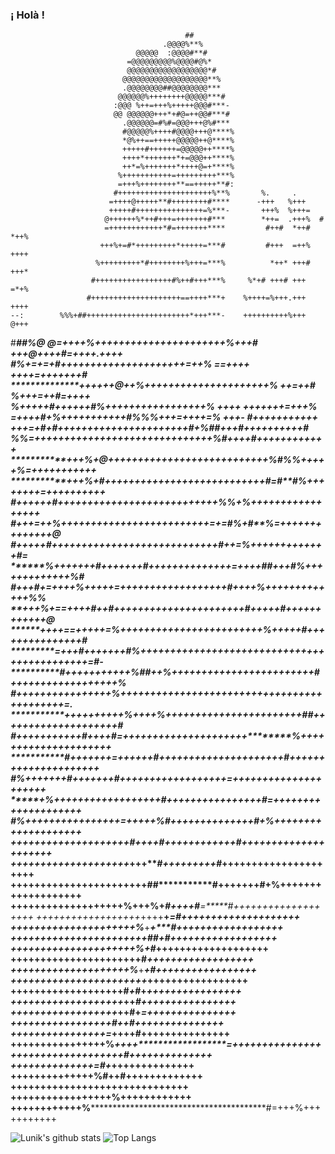 ### ¡ Holà !

                                                                                
                                           ##                                   
                                      .@@@@%**%                                 
                                @@@@@  :@@@@#**#                                
                              =@@@@@@@@@%@@@@#@%*                               
                              @@@@@@@@@@@@@@@@@@*#                              
                             @@@@@@@@@@@@@@@@@@@**%                             
                             .@@@@@@@@##@@@@@@@@***                             
                            @@@@@@%++++++++@@@@@***#                            
                           :@@@ %++=+++%+++++@@@#***-                           
                           @@ @@@@@@+++*+#@=++@@#***#                           
                             .@@@@@@=#%#=@@@+++@%#***                           
                             #@@@@@%++++#@@@@+++@****%                          
                             *@%++==+++++@@@@@++@****%                          
                             +++++#++++++=@@@@@++****%                          
                             ++++*+++++++*+=@@@++****%                          
                             ++*=%+++++++*++++@=+****%                          
                            %+++++++++++=+++++++++***%                          
                            =+++%++++++++**==+++++**#:                          
                           #+++++++++++++++++++++%**%       %.     .            
                          =++++@+++++**#++++++++#****      -+++   %+++          
                          +++++#+++++++++++++++=%***-       +++%  %+++=         
                         @++++++%*++#+++=+++++++#***        *++=  .+++%  #      
                         =++++++++++++*#=+++++++****         #++#  *++# *++%    
                        +++%+=#*+++++++++*+++++=***#         #+++  =++% ++++    
                       %+++++++++*#++++++++%+++=***%          *++* +++# +++*    
                      #+++++++++++++++++#%++#+++***%     %*+# +++# +++  =*+%    
                     #++++++++++++++++++++==++++***+    %++++=%+++.+++  ++++    
    --:        %%%+##+++++++++++++++++++++++*+++***-    ++++++++++%+++ @+++     
#*******##%@* @=++++%++++++++++++++++++++++%+++#***    *+++@++++#=++++.++++     
*************#%+=+=+**#+++++++++++++++++++++=++%***  ==++++ *++++=++++*+++#     
**************++++++*@++*%+++++++++++++++++++++%***  ++=++#  %+++=++#=++++      
*************%++++*+*#++++++#%+++++++++++++++++%***  +++*+    +++++++=+++%      
*************=++++#+%+++++++++++*#%%%*+++=++++=%***  +++-    #+++++++++++       
*************+++=+#+#++++++++++++++++++++++*#*+%***##+++#****+++++++*+++#       
************%%=+++*+*++++++++++++++++++++++++++%****#++++#+**+++++++++++        
***********+++%+@+*+*+++++++++++++++++++++++++%#**%*%+++++*%=+++++++++++        
***********+++%+#+*++++++++++++++++++++++++++#=#**#*%++++++++=++++++++++        
**********#+++++*+#+++++++++++++++++++++++++++%%**+**%+++++++++++++++++         
**********#+++=+*+%+++++++++++++++++++++++++=+=#*%+#**%=++++++*++++++++*@       
**********#+++++#+*++++++++++++++++++++++++++*+#*++=***%++++++*+++++++#**=      
**********%+++++++#+++++++#*++++++++++++++=++++##+++#***%+++++++++++++%**#      
**********#+++#+=++++%++*+++=++++++++++++++++++#++++*****%+++++++++++++%**%     
**********+++%+==++++#++#++++++++++++++++++++++#+++++****#*++*++++++++++@**     
**********++++==+++++=%++++++++++++++++++++++++%+++++****#+++++++++++++++**#    
**********=+++#+++++++#%+++*+++++++++++++++++++++++++*****++++++++++++++++=#-   
**********#+++++++++++%##++%++++++++++++++++++++++++#*****++++++++++++++++++%   
**********#++++++++++++++++%++++++++++++++++++++++++******+++++++++++++++++++=. 
***********+++++++*+++%++++%+++++++++++++++++++++++#******#++++++++++++++++++++#
*#*********+++++++++++#++++#=+++++++++++++++++++++********%+++++++++++++++++++++
***********#+++++++=++*++++#*+++++++++++++++++++++********#+++++++++++++++++++++
**#********%+++++++#+++++++#***++++++++++++++++++*********=+++++++++++++++++++++
*****+*%*++++++++++++++++++****#++++++++++++++++#**********=++++++++++++++++++++
**#%++++++++++++++++=+++++%*****#++++++++++++++#*********+*%++++++++++++++++++++
++++++++++++++++++++#++++#********++++++++++++#*********+***++++++++++++++++++++
++++++++++++++++++++*+++***********#+++++++++#*********+****++++++++++++++++++++
+++++++++++++++++++++++##***********#+++++++#**********+****%+++++++++++++++++++
+++++++++++++++++++%+++%+*************#++++#**********=*****#+++++++++++++++++++
++++++++++++++++++*++++**+***************=#**********+*******+++++++++++++++++++
++++++++++++++++*+++++%***+*************************+********#++++++++++++++++++
++++++++++++++++++++++*****+#**********************#+********#++++++++++++++++++
+++++++++++++++++++++%******+#*********************+**********++++++++++++++++++
+++++++++++++++++++++********+#*******************+************+++++++++++++++++
++++++++++++++++++++%*********+*******************+***********#+++++++++++++++++
++++++++++++++++++++***********++****************+*************+++++++++++++++++
+++++++++++++++++++#*************+*************#+***************++++++++++++++++
+++++++++++++++++++***************+************+***************#++++++++++++++++
++++++++++++++++++*****************++#********+*****************=+++++++++++++++
+++++++++++++++++#*******************+*******+******************#+++++++++++++++
++++++++++++++++=*********************++****++******************#+++++++++++++++
++++++++++++++++%***********************++*++*******************=+++++++++++++++
++++++++++++++++**************************++********************+#++++++++++++++
++++++++++++++=#************************************************+*++++++++++++++
++++++++++++++%************************************************#++#+++++++++++++
++++++++++++++**************************************************++++++++++++++++
+++++++++++++**************************************************++++%++++++++++++
++++++++++++%**************************************************#=+++%+++++++++++

<!-- Generated thank's to https://github.com/anuraghazra/github-readme-stats -->
![Lunik's github stats](https://github-readme-stats.vercel.app/api?username=Lunik&show_icons=true&theme=merko)
![Top Langs](https://github-readme-stats.vercel.app/api/top-langs/?username=Lunik&layout=compact&theme=merko)

<!-- Hello there ! -->
